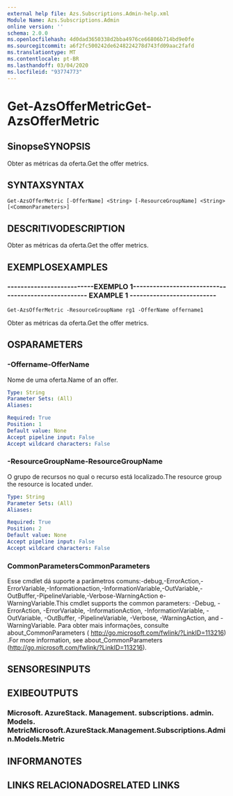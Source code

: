 ```yaml
---
external help file: Azs.Subscriptions.Admin-help.xml
Module Name: Azs.Subscriptions.Admin
online version: ''
schema: 2.0.0
ms.openlocfilehash: 4d0dad3650338d2bba4976ce66806b714bd9e0fe
ms.sourcegitcommit: a6f2fc500242de6248224278d743fd09aac2fafd
ms.translationtype: MT
ms.contentlocale: pt-BR
ms.lasthandoff: 03/04/2020
ms.locfileid: "93774773"
---
```

# <span data-ttu-id="f2967-101">Get-AzsOfferMetric</span><span class="sxs-lookup"><span data-stu-id="f2967-101">Get-AzsOfferMetric</span></span>

## <span data-ttu-id="f2967-102">Sinopse</span><span class="sxs-lookup"><span data-stu-id="f2967-102">SYNOPSIS</span></span>
<span data-ttu-id="f2967-103">Obter as métricas da oferta.</span><span class="sxs-lookup"><span data-stu-id="f2967-103">Get the offer metrics.</span></span>

## <span data-ttu-id="f2967-104">SYNTAX</span><span class="sxs-lookup"><span data-stu-id="f2967-104">SYNTAX</span></span>

```
Get-AzsOfferMetric [-OfferName] <String> [-ResourceGroupName] <String> [<CommonParameters>]
```

## <span data-ttu-id="f2967-105">DESCRITIVO</span><span class="sxs-lookup"><span data-stu-id="f2967-105">DESCRIPTION</span></span>
<span data-ttu-id="f2967-106">Obter as métricas da oferta.</span><span class="sxs-lookup"><span data-stu-id="f2967-106">Get the offer metrics.</span></span>

## <span data-ttu-id="f2967-107">EXEMPLOS</span><span class="sxs-lookup"><span data-stu-id="f2967-107">EXAMPLES</span></span>

### <span data-ttu-id="f2967-108">--------------------------EXEMPLO 1--------------------------</span><span class="sxs-lookup"><span data-stu-id="f2967-108">-------------------------- EXAMPLE 1 --------------------------</span></span>
```
Get-AzsOfferMetric -ResourceGroupName rg1 -OfferName offername1
```

<span data-ttu-id="f2967-109">Obter as métricas da oferta.</span><span class="sxs-lookup"><span data-stu-id="f2967-109">Get the offer metrics.</span></span>

## <span data-ttu-id="f2967-110">OS</span><span class="sxs-lookup"><span data-stu-id="f2967-110">PARAMETERS</span></span>

### <span data-ttu-id="f2967-111">-Offername</span><span class="sxs-lookup"><span data-stu-id="f2967-111">-OfferName</span></span>
<span data-ttu-id="f2967-112">Nome de uma oferta.</span><span class="sxs-lookup"><span data-stu-id="f2967-112">Name of an offer.</span></span>

```yaml
Type: String
Parameter Sets: (All)
Aliases: 

Required: True
Position: 1
Default value: None
Accept pipeline input: False
Accept wildcard characters: False
```

### <span data-ttu-id="f2967-113">-ResourceGroupName</span><span class="sxs-lookup"><span data-stu-id="f2967-113">-ResourceGroupName</span></span>
<span data-ttu-id="f2967-114">O grupo de recursos no qual o recurso está localizado.</span><span class="sxs-lookup"><span data-stu-id="f2967-114">The resource group the resource is located under.</span></span>

```yaml
Type: String
Parameter Sets: (All)
Aliases: 

Required: True
Position: 2
Default value: None
Accept pipeline input: False
Accept wildcard characters: False
```

### <span data-ttu-id="f2967-115">CommonParameters</span><span class="sxs-lookup"><span data-stu-id="f2967-115">CommonParameters</span></span>
<span data-ttu-id="f2967-116">Esse cmdlet dá suporte a parâmetros comuns:-debug,-ErrorAction,-ErrorVariable,-Informationaction,-InformationVariable,-OutVariable,-OutBuffer,-PipelineVariable,-Verbose-WarningAction e-WarningVariable.</span><span class="sxs-lookup"><span data-stu-id="f2967-116">This cmdlet supports the common parameters: -Debug, -ErrorAction, -ErrorVariable, -InformationAction, -InformationVariable, -OutVariable, -OutBuffer, -PipelineVariable, -Verbose, -WarningAction, and -WarningVariable.</span></span> <span data-ttu-id="f2967-117">Para obter mais informações, consulte about_CommonParameters ( http://go.microsoft.com/fwlink/?LinkID=113216) .</span><span class="sxs-lookup"><span data-stu-id="f2967-117">For more information, see about_CommonParameters (http://go.microsoft.com/fwlink/?LinkID=113216).</span></span>

## <span data-ttu-id="f2967-118">SENSORES</span><span class="sxs-lookup"><span data-stu-id="f2967-118">INPUTS</span></span>

## <span data-ttu-id="f2967-119">EXIBE</span><span class="sxs-lookup"><span data-stu-id="f2967-119">OUTPUTS</span></span>

### <span data-ttu-id="f2967-120">Microsoft. AzureStack. Management. subscriptions. admin. Models. Metric</span><span class="sxs-lookup"><span data-stu-id="f2967-120">Microsoft.AzureStack.Management.Subscriptions.Admin.Models.Metric</span></span>

## <span data-ttu-id="f2967-121">INFORMA</span><span class="sxs-lookup"><span data-stu-id="f2967-121">NOTES</span></span>

## <span data-ttu-id="f2967-122">LINKS RELACIONADOS</span><span class="sxs-lookup"><span data-stu-id="f2967-122">RELATED LINKS</span></span>

